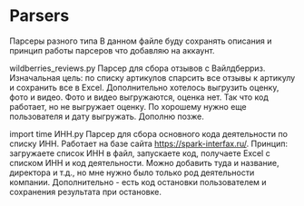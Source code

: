 # Parsers
Парсеры разного типа
В данном файле буду сохранять описания и принцип работы парсеров что добавляю на аккаунт. 

wildberries_reviews.py 
 Парсер для сбора отзывов с Вайлдберриз. 
 Изначальная цель: по списку артикулов спарсить все отзывы к артикулу и сохранить все в Excel. Дополнительно хотелось выгрузить оценку, фото и видео. Фото и видео выгружаются, оценка нет. Так что код работает, но не выгружает оценку. По хорошему нужно еще пользователя и дату выгружать. Дополню позже. 

import time ИНН.py 
 Парсер для сбора основного кода деятельности по списку ИНН. Работает на базе сайта https://spark-interfax.ru/. Принцип: загружаете список ИНН в файл, запускаете код, получаете Excel с списком ИНН и код деятельности. Можно добавить туда и название, директора и т.д., но мне нужно было только род деятельности компании. Дополнительно - есть код остановки пользователем и сохранения результата при остановке. 
 
